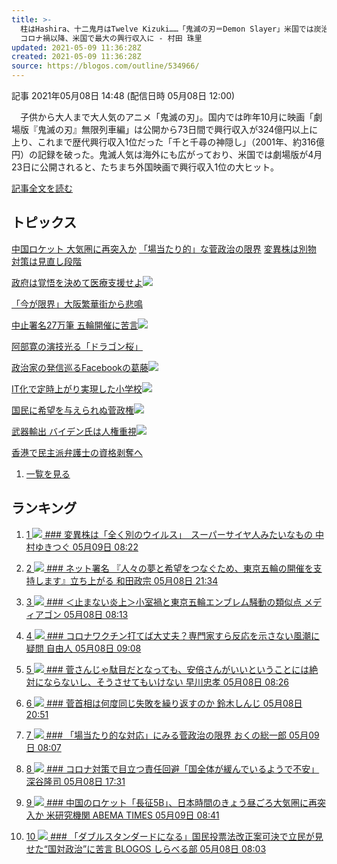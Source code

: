 ```yaml
---
title: >-
  柱はHashira、十二鬼月はTwelve Kizuki……「鬼滅の刃＝Demon Slayer」米国では炭治郎の耳飾り“旭日旗”問題は？
  コロナ禍以降、米国で最大の興行収入に - 村田 珠里
updated: 2021-05-09 11:36:28Z
created: 2021-05-09 11:36:28Z
source: https://blogos.com/outline/534966/
---
```


 記事
2021年05月08日 14:48 (配信日時 05月08日 12:00)

　子供から大人まで大人気のアニメ「鬼滅の刃」。国内では昨年10月に映画「劇場版『鬼滅の刃』無限列車編」は公開から73日間で興行収入が324億円以上に上り、これまで歴代興行収入1位だった「千と千尋の神隠し」（2001年、約316億円）の記録を破った。鬼滅人気は海外にも広がっており、米国では劇場版が4月23日に公開されると、たちまち外国映画で興行収入1位の大ヒット。

[記事全文を読む](https://blogos.com/article/534966/)

## トピックス

[中国ロケット 大気圏に再突入か](https://blogos.com/outline/535047/)
[「場当たり的」な菅政治の限界](https://blogos.com/outline/535041/)
[変異株は別物 対策は見直し段階](https://blogos.com/outline/535042/)

[政府は覚悟を決めて医療支援せよ](https://blogos.com/outline/535053/)![](https://static.blogos.com/pc/image/refine/new.png)

[「今が限界」大阪繁華街から悲鳴](https://blogos.com/outline/535039/)

[中止署名27万筆 五輪開催に苦言](https://blogos.com/outline/535055/)![](https://static.blogos.com/pc/image/refine/new.png)

[阿部寛の演技光る「ドラゴン桜」](https://blogos.com/outline/535033/)

[政治家の発信巡るFacebookの葛藤](https://blogos.com/outline/535057/)![](https://static.blogos.com/pc/image/refine/new.png)

[IT化で定時上がり実現した小学校](https://blogos.com/outline/535052/)![](https://static.blogos.com/pc/image/refine/new.png)

[国民に希望を与えられぬ菅政権](https://blogos.com/outline/535028/)![](https://static.blogos.com/pc/image/refine/new.png)

[武器輸出 バイデン氏は人権重視](https://blogos.com/outline/535056/)![](https://static.blogos.com/pc/image/refine/new.png)

[香港で民主派弁護士の資格剥奪へ](https://blogos.com/outline/535038/)
1.   [一覧を見る](https://blogos.com/article/pickup_archive/0/)

## ランキング

1.   [   1  ![](https://static.blogos.com/media/member/3786/icon.png?1620525606)    ### 変異株は「全く別のウイルス」　スーパーサイヤ人みたいなもの       中村ゆきつぐ    05月09日 08:22](https://blogos.com/article/535042/)

2.   [   2  ![](https://static.blogos.com/media/member/72348/icon.png?1620525606)    ### ネット署名 『人々の夢と希望をつなぐため、東京五輪の開催を支持します』立ち上がる       和田政宗    05月08日 21:34](https://blogos.com/article/535011/)

3.   [   3  ![](https://static.blogos.com/media/member/81645/icon.png?1620525606)    ### ＜止まない炎上＞小室禍と東京五輪エンブレム騒動の類似点       メディアゴン    05月08日 08:13](https://blogos.com/article/534909/)

4.   [   4  ![](https://static.blogos.com/media/member/251/icon.png?1620525606)    ### コロナワクチン打てば大丈夫？専門家すら反応を示さない風潮に疑問       自由人    05月08日 09:08](https://blogos.com/article/534922/)

5.   [   5  ![](https://static.blogos.com/media/member/94/icon.png?1620525606)    ### 菅さんじゃ駄目だとなっても、安倍さんがいいということには絶対にならないし、そうさせてもいけない       早川忠孝    05月08日 08:26](https://blogos.com/article/534915/)

6.   [   6  ![](https://static.blogos.com/media/member/136851/icon.png?1620525606)    ### 菅首相は何度同じ失敗を繰り返すのか       鈴木しんじ    05月08日 20:51](https://blogos.com/article/535006/)

7.   [   7  ![](https://static.blogos.com/media/member/116627/icon.png?1620525606)    ### 「場当たり的な対応」にみる菅政治の限界       おくの総一郎    05月09日 08:07](https://blogos.com/article/535041/)

8.   [   8  ![](https://static.blogos.com/media/member/403/icon.png?1620525606)    ### コロナ対策で目立つ責任回避「国全体が緩んでいるようで不安」       深谷隆司    05月08日 17:31](https://blogos.com/article/534983/)

9.   [   9  ![](https://static.blogos.com/media/member/144960/icon.png?1620525606)    ### 中国のロケット「長征5B」、日本時間のきょう昼ごろ大気圏に再突入か 米研究機関       ABEMA TIMES    05月09日 08:41](https://blogos.com/article/535047/)

10.   [   10  ![](https://static.blogos.com/media/member/168291/icon.png?1620525606)    ### 「ダブルスタンダードになる」国民投票法改正案可決で立民が見せた“国対政治”に苦言       BLOGOS しらべる部    05月08日 08:03](https://blogos.com/article/534831/)